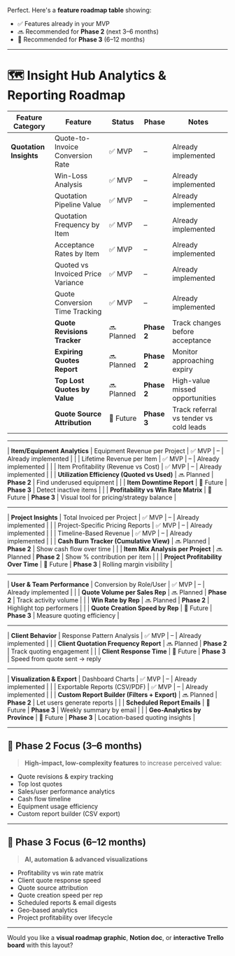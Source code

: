 Perfect. Here's a **feature roadmap table** showing:

* ✅ Features already in your MVP
* 🔜 Recommended for **Phase 2** (next 3–6 months)
* 🚀 Recommended for **Phase 3** (6–12 months)

---

# 🗺️ **Insight Hub Analytics & Reporting Roadmap**

| Feature Category       | Feature                           | Status     | Phase       | Notes                                  |
| ---------------------- | --------------------------------- | ---------- | ----------- | -------------------------------------- |
| **Quotation Insights** | Quote-to-Invoice Conversion Rate  | ✅ MVP      | –           | Already implemented                    |
|                        | Win-Loss Analysis                 | ✅ MVP      | –           | Already implemented                    |
|                        | Quotation Pipeline Value          | ✅ MVP      | –           | Already implemented                    |
|                        | Quotation Frequency by Item       | ✅ MVP      | –           | Already implemented                    |
|                        | Acceptance Rates by Item          | ✅ MVP      | –           | Already implemented                    |
|                        | Quoted vs Invoiced Price Variance | ✅ MVP      | –           | Already implemented                    |
|                        | Quote Conversion Time Tracking    | ✅ MVP      | –           | Already implemented                    |
|                        | **Quote Revisions Tracker**       | 🔜 Planned | **Phase 2** | Track changes before acceptance        |
|                        | **Expiring Quotes Report**        | 🔜 Planned | **Phase 2** | Monitor approaching expiry             |
|                        | **Top Lost Quotes by Value**      | 🔜 Planned | **Phase 2** | High-value missed opportunities        |
|                        | **Quote Source Attribution**      | 🚀 Future  | **Phase 3** | Track referral vs tender vs cold leads |

---

| **Item/Equipment Analytics** | Equipment Revenue per Project | ✅ MVP | – | Already implemented |
|  | Lifetime Revenue per Item | ✅ MVP | – | Already implemented |
|  | Item Profitability (Revenue vs Cost) | ✅ MVP | – | Already implemented |
|  | **Utilization Efficiency (Quoted vs Used)** | 🔜 Planned | **Phase 2** | Find underused equipment |
|  | **Item Downtime Report** | 🚀 Future | **Phase 3** | Detect inactive items |
|  | **Profitability vs Win Rate Matrix** | 🚀 Future | **Phase 3** | Visual tool for pricing/strategy balance |

---

| **Project Insights** | Total Invoiced per Project | ✅ MVP | – | Already implemented |
|  | Project-Specific Pricing Reports | ✅ MVP | – | Already implemented |
|  | Timeline-Based Revenue | ✅ MVP | – | Already implemented |
|  | **Cash Burn Tracker (Cumulative View)** | 🔜 Planned | **Phase 2** | Show cash flow over time |
|  | **Item Mix Analysis per Project** | 🔜 Planned | **Phase 2** | Show % contribution per item |
|  | **Project Profitability Over Time** | 🚀 Future | **Phase 3** | Rolling margin visibility |

---

| **User & Team Performance** | Conversion by Role/User | ✅ MVP | – | Already implemented |
|  | **Quote Volume per Sales Rep** | 🔜 Planned | **Phase 2** | Track activity volume |
|  | **Win Rate by Rep** | 🔜 Planned | **Phase 2** | Highlight top performers |
|  | **Quote Creation Speed by Rep** | 🚀 Future | **Phase 3** | Measure quoting efficiency |

---

| **Client Behavior** | Response Pattern Analysis | ✅ MVP | – | Already implemented |
|  | **Client Quotation Frequency Report** | 🔜 Planned | **Phase 2** | Track quoting engagement |
|  | **Client Response Time** | 🚀 Future | **Phase 3** | Speed from quote sent → reply

---

| **Visualization & Export** | Dashboard Charts | ✅ MVP | – | Already implemented |
|  | Exportable Reports (CSV/PDF) | ✅ MVP | – | Already implemented |
|  | **Custom Report Builder (Filters + Export)** | 🔜 Planned | **Phase 2** | Let users generate reports |
|  | **Scheduled Report Emails** | 🚀 Future | **Phase 3** | Weekly summary by email |
|  | **Geo-Analytics by Province** | 🚀 Future | **Phase 3** | Location-based quoting insights |

---

## 🥇 Phase 2 Focus (3–6 months)

> **High-impact, low-complexity features** to increase perceived value:

* Quote revisions & expiry tracking
* Top lost quotes
* Sales/user performance analytics
* Cash flow timeline
* Equipment usage efficiency
* Custom report builder (CSV export)

---

## 🚀 Phase 3 Focus (6–12 months)

> **AI, automation & advanced visualizations**

* Profitability vs win rate matrix
* Client quote response speed
* Quote source attribution
* Quote creation speed per rep
* Scheduled reports & email digests
* Geo-based analytics
* Project profitability over lifecycle

---

Would you like a **visual roadmap graphic**, **Notion doc**, or **interactive Trello board** with this layout?
